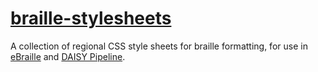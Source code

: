 # [braille-stylesheets](http://daisy.github.io/braille-stylesheets)

A collection of regional CSS style sheets for braille formatting, for use in [eBraille](https://daisy.github.io/ebraille/) and [DAISY Pipeline](https://daisy.github.io/pipeline/).
